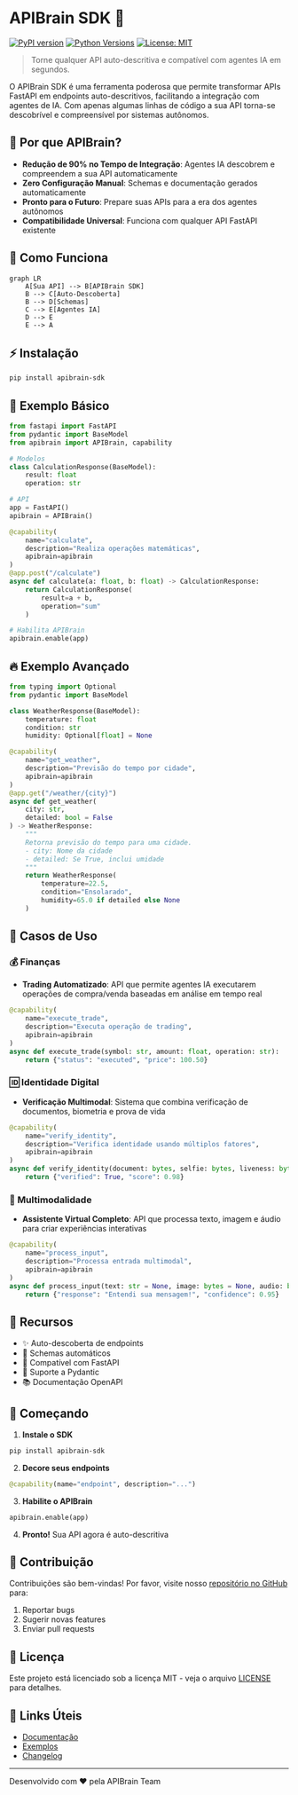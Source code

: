 # APIBrain SDK 🧠

[![PyPI version](https://badge.fury.io/py/apibrain-sdk.svg)](https://badge.fury.io/py/apibrain-sdk)
[![Python Versions](https://img.shields.io/pypi/pyversions/apibrain-sdk.svg)](https://pypi.org/project/apibrain-sdk/)
[![License: MIT](https://img.shields.io/badge/License-MIT-yellow.svg)](https://opensource.org/licenses/MIT)

> Torne qualquer API auto-descritiva e compatível com agentes IA em segundos.

O APIBrain SDK é uma ferramenta poderosa que permite transformar APIs FastAPI em endpoints auto-descritivos, facilitando a integração com agentes de IA. Com apenas algumas linhas de código a sua API torna-se descobrível e compreensível por sistemas autônomos.

## 💫 Por que APIBrain?

- **Redução de 90% no Tempo de Integração**: Agentes IA descobrem e compreendem a sua API automaticamente
- **Zero Configuração Manual**: Schemas e documentação gerados automaticamente
- **Pronto para o Futuro**: Prepare suas APIs para a era dos agentes autônomos
- **Compatibilidade Universal**: Funciona com qualquer API FastAPI existente

## 🔄 Como Funciona

```mermaid
graph LR
    A[Sua API] --> B[APIBrain SDK]
    B --> C[Auto-Descoberta]
    B --> D[Schemas]
    C --> E[Agentes IA]
    D --> E
    E --> A
```

## ⚡ Instalação

```bash
pip install apibrain-sdk
```

## 🚀 Exemplo Básico

```python
from fastapi import FastAPI
from pydantic import BaseModel
from apibrain import APIBrain, capability

# Modelos
class CalculationResponse(BaseModel):
    result: float
    operation: str

# API
app = FastAPI()
apibrain = APIBrain()

@capability(
    name="calculate",
    description="Realiza operações matemáticas",
    apibrain=apibrain
)
@app.post("/calculate")
async def calculate(a: float, b: float) -> CalculationResponse:
    return CalculationResponse(
        result=a + b,
        operation="sum"
    )

# Habilita APIBrain
apibrain.enable(app)
```

## 🔥 Exemplo Avançado

```python
from typing import Optional
from pydantic import BaseModel

class WeatherResponse(BaseModel):
    temperature: float
    condition: str
    humidity: Optional[float] = None

@capability(
    name="get_weather",
    description="Previsão do tempo por cidade",
    apibrain=apibrain
)
@app.get("/weather/{city}")
async def get_weather(
    city: str, 
    detailed: bool = False
) -> WeatherResponse:
    """
    Retorna previsão do tempo para uma cidade.
    - city: Nome da cidade
    - detailed: Se True, inclui umidade
    """
    return WeatherResponse(
        temperature=22.5,
        condition="Ensolarado",
        humidity=65.0 if detailed else None
    )
```

## 🎯 Casos de Uso

### 💰 Finanças
- **Trading Automatizado**: API que permite agentes IA executarem operações de compra/venda baseadas em análise em tempo real
```python
@capability(
    name="execute_trade",
    description="Executa operação de trading",
    apibrain=apibrain
)
async def execute_trade(symbol: str, amount: float, operation: str):
    return {"status": "executed", "price": 100.50}
```

### 🆔 Identidade Digital
- **Verificação Multimodal**: Sistema que combina verificação de documentos, biometria e prova de vida
```python
@capability(
    name="verify_identity",
    description="Verifica identidade usando múltiplos fatores",
    apibrain=apibrain
)
async def verify_identity(document: bytes, selfie: bytes, liveness: bytes):
    return {"verified": True, "score": 0.98}
```

### 🎨 Multimodalidade
- **Assistente Virtual Completo**: API que processa texto, imagem e áudio para criar experiências interativas
```python
@capability(
    name="process_input",
    description="Processa entrada multimodal",
    apibrain=apibrain
)
async def process_input(text: str = None, image: bytes = None, audio: bytes = None):
    return {"response": "Entendi sua mensagem!", "confidence": 0.95}
```

## 🌟 Recursos

- ✨ Auto-descoberta de endpoints
- 📝 Schemas automáticos
- 🚀 Compatível com FastAPI
- 🔧 Suporte a Pydantic
- 📚 Documentação OpenAPI

## 🚀 Começando

1. **Instale o SDK**
```bash
pip install apibrain-sdk
```

2. **Decore seus endpoints**
```python
@capability(name="endpoint", description="...")
```

3. **Habilite o APIBrain**
```python
apibrain.enable(app)
```

4. **Pronto!** Sua API agora é auto-descritiva

## 🤝 Contribuição

Contribuições são bem-vindas! Por favor, visite nosso [repositório no GitHub](https://github.com/system32miro/apibrain-sdk) para:

1. Reportar bugs
2. Sugerir novas features
3. Enviar pull requests

## 📄 Licença

Este projeto está licenciado sob a licença MIT - veja o arquivo [LICENSE](LICENSE) para detalhes.

## 🔗 Links Úteis

- [Documentação](https://github.com/system32miro/apibrain-sdk/docs)
- [Exemplos](https://github.com/system32miro/apibrain-sdk/examples)
- [Changelog](https://github.com/system32miro/apibrain-sdk/CHANGELOG.md)

---
Desenvolvido com ❤️ pela APIBrain Team 
